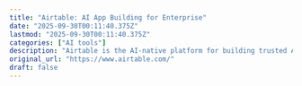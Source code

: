 ```yaml
---
title: "Airtable: AI App Building for Enterprise"
date: "2025-09-30T00:11:40.375Z"
lastmod: "2025-09-30T00:11:40.375Z"
categories: ["AI tools"]
description: "Airtable is the AI-native platform for building trusted AI apps to accelerate business operations and deploy embedded AI agents at enterprise scale."
original_url: "https://www.airtable.com/"
draft: false
---
```

